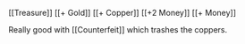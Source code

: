 [[Treasure]]
[[+ Gold]]
[[+ Copper]]
[[+2 Money]]
[[+ Money]]

Really good with [[Counterfeit]] which trashes the coppers.